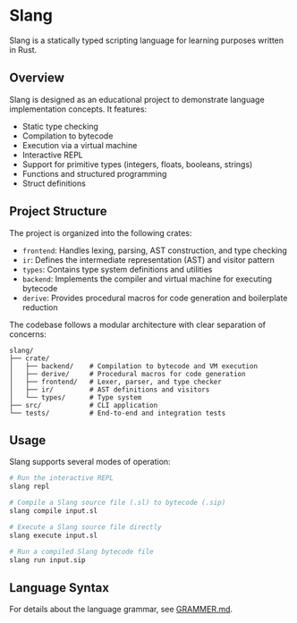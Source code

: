 # Slang

Slang is a statically typed scripting language for learning purposes written in Rust.

## Overview

Slang is designed as an educational project to demonstrate language implementation concepts. It features:

- Static type checking
- Compilation to bytecode
- Execution via a virtual machine
- Interactive REPL
- Support for primitive types (integers, floats, booleans, strings)
- Functions and structured programming
- Struct definitions

## Project Structure

The project is organized into the following crates:

- `frontend`: Handles lexing, parsing, AST construction, and type checking
- `ir`: Defines the intermediate representation (AST) and visitor pattern
- `types`: Contains type system definitions and utilities
- `backend`: Implements the compiler and virtual machine for executing bytecode
- `derive`: Provides procedural macros for code generation and boilerplate reduction

The codebase follows a modular architecture with clear separation of concerns:

```plaintext
slang/
├── crate/
│   ├── backend/    # Compilation to bytecode and VM execution
│   ├── derive/     # Procedural macros for code generation
│   ├── frontend/   # Lexer, parser, and type checker
│   ├── ir/         # AST definitions and visitors
│   └── types/      # Type system
├── src/            # CLI application
└── tests/          # End-to-end and integration tests
```

## Usage

Slang supports several modes of operation:

```bash
# Run the interactive REPL
slang repl

# Compile a Slang source file (.sl) to bytecode (.sip)
slang compile input.sl

# Execute a Slang source file directly
slang execute input.sl

# Run a compiled Slang bytecode file
slang run input.sip
```

## Language Syntax

For details about the language grammar, see [GRAMMER.md](GRAMMER.md).

